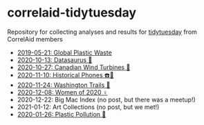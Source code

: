 # correlaid-tidytuesday
Repository for collecting analyses and results for [tidytuesday](https://github.com/rfordatascience/tidytuesday/) from CorrelAid members


- [2019-05-21: Global Plastic Waste](https://correlaid.github.io/correlaid-tidytuesday/2019-05-21/)
- [2020-10-13: Datasaurus 🦖](https://correlaid.github.io/correlaid-tidytuesday/2020-10-13/)
- [2020-10-27: Canadian Wind Turbines 💨](https://correlaid.github.io/correlaid-tidytuesday/2020-10-27/)
- [2020-11-10: Historical Phones ☎️📱](https://correlaid.github.io/correlaid-tidytuesday/2020-11-10/)
- [2020-11-24: Washington Trails 🥾](https://correlaid.github.io/correlaid-tidytuesday/2020-11-24/)
- [2020-12-08: Women of 2020 ♀](https://correlaid.github.io/correlaid-tidytuesday/2020-12-08/)
- 2020-12-22:	Big Mac Index (no post, but there was a meetup!)
- 2021-01-12: Art Collections (no post, but we met!)
- [2020-01-26: Plastic Pollution 🚮](https://correlaid.github.io/correlaid-tidytuesday/2021-01-26/)
